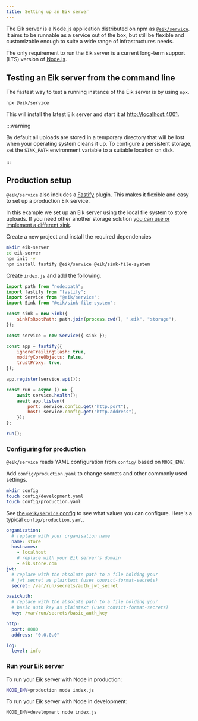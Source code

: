 ```yaml
---
title: Setting up an Eik server
---
```


The Eik server is a Node.js application distributed on npm as [`@eik/service`](https://www.npmjs.com/package/@eik/service). It aims to be runnable as a service out of the box, but still be flexible and customizable enough to suite a wide range of infrastructures needs.

The only requirement to run the Eik server is a current long-term support (LTS) version of [Node.js](https://nodejs.org/).

## Testing an Eik server from the command line

The fastest way to test a running instance of the Eik server is by using `npx`.

```sh
npx @eik/service
```

This will install the latest Eik server and start it at [http://localhost:4001](http://localhost:4001).

:::warning

By default all uploads are stored in a temporary directory that will be lost when your operating system cleans it up. To configure a persistent storage, set the `SINK_PATH` environment variable to a suitable location on disk.

:::

## Production setup

`@eik/service` also includes a [Fastify](https://www.fastify.dev/) plugin. This makes it flexible and easy to set up a production Eik service.

In this example we set up an Eik server using the local file system to store uploads. If you need other another storage solution [you can use or implement a different sink](/docs/server/sink).

Create a new project and install the required dependencies

```sh
mkdir eik-server
cd eik-server
npm init -y
npm install fastify @eik/service @eik/sink-file-system
```

Create `index.js` and add the following.

```js
import path from "node:path";
import fastify from "fastify";
import Service from "@eik/service";
import Sink from "@eik/sink-file-system";

const sink = new Sink({
	sinkFsRootPath: path.join(process.cwd(), ".eik", "storage"),
});

const service = new Service({ sink });

const app = fastify({
	ignoreTrailingSlash: true,
	modifyCoreObjects: false,
	trustProxy: true,
});

app.register(service.api());

const run = async () => {
	await service.health();
	await app.listen({
		port: service.config.get("http.port"),
		host: service.config.get("http.address"),
	});
};

run();
```

### Configuring for production

`@eik/service` reads YAML configuration from `config/` based on `NODE_ENV`.

Add `config/production.yaml` to change secrets and other commonly used settings.

```sh
mkdir config
touch config/development.yaml
touch config/production.yaml
```

See [the `@eik/service` config](https://github.com/eik-lib/service/blob/main/lib/config.js#L39) to see what values you can configure. Here's a typical `config/production.yaml`.

```yaml
organization:
  # replace with your organisation name
  name: store
  hostnames:
    - localhost
    # replace with your Eik server's domain
    - eik.store.com
jwt:
  # replace with the absolute path to a file holding your
  # jwt secret as plaintext (uses convict-format-secrets)
  secret: /var/run/secrets/auth_jwt_secret

basicAuth:
  # replace with the absolute path to a file holding your
  # basic auth key as plaintext (uses convict-format-secrets)
  key: /var/run/secrets/basic_auth_key

http:
  port: 8080
  address: "0.0.0.0"

log:
  level: info
```

### Run your Eik server

To run your Eik server with Node in production:

```sh
NODE_ENV=production node index.js
```

To run your Eik server with Node in development:

```
NODE_ENV=development node index.js
```
